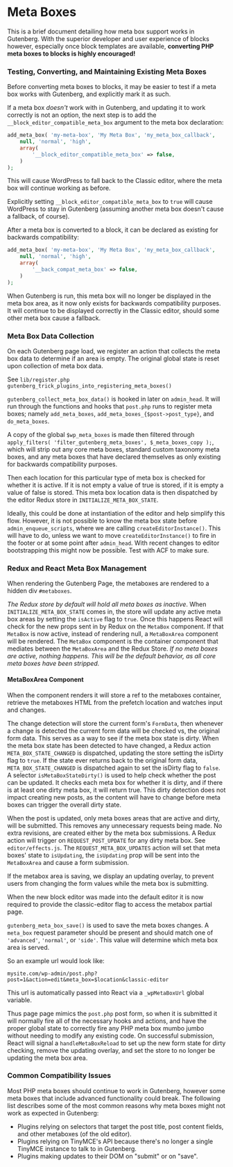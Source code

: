 # Meta Boxes

This is a brief document detailing how meta box support works in Gutenberg. With the superior developer and user experience of blocks however, especially once block templates are available, **converting PHP meta boxes to blocks is highly encouraged!**

### Testing, Converting, and Maintaining Existing Meta Boxes

Before converting meta boxes to blocks, it may be  easier to test if a meta box works with Gutenberg, and explicitly mark it as such.

If a meta box *doesn't* work with in Gutenberg, and updating it to work correctly is not an option, the next step is to add the `__block_editor_compatible_meta_box` argument to the meta box declaration:

```php
add_meta_box( 'my-meta-box', 'My Meta Box', 'my_meta_box_callback',
	null, 'normal', 'high',
	array(
		'__block_editor_compatible_meta_box' => false,
	)
);
```

This will cause WordPress to fall back to the Classic editor, where the meta box will continue working as before.

Explicitly setting `__block_editor_compatible_meta_box` to `true` will cause WordPress to stay in Gutenberg (assuming another meta box doesn't cause a fallback, of course).

After a meta box is converted to a block, it can be declared as existing for backwards compatibility:

```php
add_meta_box( 'my-meta-box', 'My Meta Box', 'my_meta_box_callback',
	null, 'normal', 'high',
	array(
		'__back_compat_meta_box' => false,
	)
);
```

When Gutenberg is run, this meta box will no longer be displayed in the meta box area, as it now only exists for backwards compatibility purposes. It will continue to be displayed correctly in the Classic editor, should some other meta box cause a fallback.

### Meta Box Data Collection

On each Gutenberg page load, we register an action that collects the meta box data to determine if an area is empty. The original global state is reset upon collection of meta box data.

See `lib/register.php gutenberg_trick_plugins_into_registering_meta_boxes()`

`gutenberg_collect_meta_box_data()` is hooked in later on `admin_head`. It will run through the functions and hooks that `post.php` runs to register meta boxes; namely `add_meta_boxes`, `add_meta_boxes_{$post->post_type}`, and `do_meta_boxes`.

A copy of the global `$wp_meta_boxes` is made then filtered through `apply_filters( 'filter_gutenberg_meta_boxes', $_meta_boxes_copy );`, which will strip out any core meta boxes, standard custom taxonomy meta boxes, and any meta boxes that have declared themselves as only existing for backwards compatibility purposes.

Then each location for this particular type of meta box is checked for whether it is active. If it is not empty a value of true is stored, if it is empty a value of false is stored. This meta box location data is then dispatched by the editor Redux store in `INITIALIZE_META_BOX_STATE`.

Ideally, this could be done at instantiation of the editor and help simplify this flow. However, it is not possible to know the meta box state before `admin_enqueue_scripts`, where we are calling `createEditorInstance()`. This will have to do, unless we want to move `createEditorInstance()` to fire in the footer or at some point after `admin_head`. With recent changes to editor bootstrapping this might now be possible. Test with ACF to make sure.

### Redux and React Meta Box Management

When rendering the Gutenberg Page, the metaboxes are rendered to a hidden div `#metaboxes`.

*The Redux store by default will hold all meta boxes as inactive*. When
`INITIALIZE_META_BOX_STATE` comes in, the store will update any active meta box areas by setting the `isActive` flag to `true`. Once this happens React will check for the new props sent in by Redux on the `MetaBox` component. If that `MetaBox` is now active, instead of rendering null, a `MetaBoxArea` component will be rendered. The `MetaBox` component is the container component that mediates between the `MetaBoxArea` and the Redux Store. *If no meta boxes are active, nothing happens. This will be the default behavior, as all core meta boxes have been stripped.*

#### MetaBoxArea Component

When the component renders it will store a ref to the metaboxes container, retrieve the metaboxes HTML from the prefetch location and watches input and changes.

The change detection will store the current form's `FormData`, then whenever a change is detected the current form data will be checked vs, the original form data. This serves as a way to see if the meta box state is dirty. When the meta box state has been detected to have changed, a Redux action `META_BOX_STATE_CHANGED` is dispatched, updating the store setting the isDirty flag to `true`. If the state ever returns back to the original form data, `META_BOX_STATE_CHANGED` is dispatched again to set the isDirty flag to `false`. A selector `isMetaBoxStateDirty()` is used to help check whether the post can be updated. It checks each meta box for whether it is dirty, and if there is at least one dirty meta box, it will return true. This dirty detection does not impact creating new posts, as the content will have to change before meta boxes can trigger the overall dirty state.

When the post is updated, only meta boxes areas that are active and dirty, will be submitted. This removes any unnecessary requests being made. No extra revisions, are created either by the meta box submissions. A Redux action will trigger on `REQUEST_POST_UPDATE` for any dirty meta box. See `editor/effects.js`. The `REQUEST_META_BOX_UPDATES` action will set that meta boxes' state to `isUpdating`, the `isUpdating` prop will be sent into the `MetaBoxArea` and cause a form submission.

If the metabox area is saving, we display an updating overlay, to prevent users from changing the form values while the meta box is submitting.

When the new block editor was made into the default editor it is now required to provide the classic-editor flag to access the metabox partial page.

`gutenberg_meta_box_save()` is used to save the meta boxes changes. A `meta_box` request parameter should be present and should match one of `'advanced'`, `'normal'`, or `'side'`. This value will determine which meta box area is served.

So an example url would look like:

`mysite.com/wp-admin/post.php?post=1&action=edit&meta_box=$location&classic-editor`

This url is automatically passed into React via a `_wpMetaBoxUrl` global variable.

Thus page page mimics the `post.php` post form, so when it is submitted it will normally fire all of the necessary hooks and actions, and have the proper global state to correctly fire any PHP meta box mumbo jumbo without needing to modify any existing code. On successful submission, React will signal a `handleMetaBoxReload` to set up the new form state for dirty checking, remove the updating overlay, and set the store to no longer be updating the meta box area.


### Common Compatibility Issues

Most PHP meta boxes should continue to work in Gutenberg, however some meta boxes that include advanced functionality could break. The following list describes some of the most common reasons why meta boxes might not work as expected in Gutenberg:

- Plugins relying on selectors that target the post title, post content fields, and other metaboxes (of the old editor).
- Plugins relying on TinyMCE's API because there's no longer a single TinyMCE instance to talk to in Gutenberg.
- Plugins making updates to their DOM on "submit" or on "save".
